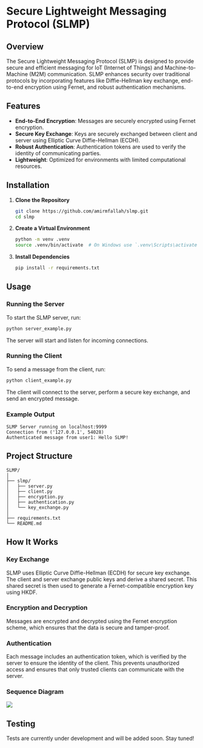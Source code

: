 # Secure Lightweight Messaging Protocol (SLMP)

## Overview

The Secure Lightweight Messaging Protocol (SLMP) is designed to provide secure and efficient messaging for IoT (Internet of Things) and Machine-to-Machine (M2M) communication. SLMP enhances security over traditional protocols by incorporating features like Diffie-Hellman key exchange, end-to-end encryption using Fernet, and robust authentication mechanisms.

## Features

- **End-to-End Encryption**: Messages are securely encrypted using Fernet encryption.
- **Secure Key Exchange**: Keys are securely exchanged between client and server using Elliptic Curve Diffie-Hellman (ECDH).
- **Robust Authentication**: Authentication tokens are used to verify the identity of communicating parties.
- **Lightweight**: Optimized for environments with limited computational resources.

## Installation

1. **Clone the Repository**

   ```bash
   git clone https://github.com/amirmfallah/slmp.git
   cd slmp
   ```

2. **Create a Virtual Environment**

   ```bash
   python -m venv .venv
   source .venv/bin/activate  # On Windows use `.venv\Scripts\activate`
   ```

3. **Install Dependencies**

   ```bash
   pip install -r requirements.txt
   ```

## Usage

### Running the Server

To start the SLMP server, run:

```bash
python server_example.py
```

The server will start and listen for incoming connections.

### Running the Client

To send a message from the client, run:

```bash
python client_example.py
```

The client will connect to the server, perform a secure key exchange, and send an encrypted message.

### Example Output

```plaintext
SLMP Server running on localhost:9999
Connection from ('127.0.0.1', 54028)
Authenticated message from user1: Hello SLMP!
```

## Project Structure

```plaintext
SLMP/
│
├── slmp/
│   ├── server.py
│   ├── client.py
│   ├── encryption.py
│   ├── authentication.py
│   └── key_exchange.py
│
├── requirements.txt
└── README.md
```

## How It Works

### Key Exchange

SLMP uses Elliptic Curve Diffie-Hellman (ECDH) for secure key exchange. The client and server exchange public keys and derive a shared secret. This shared secret is then used to generate a Fernet-compatible encryption key using HKDF.

### Encryption and Decryption

Messages are encrypted and decrypted using the Fernet encryption scheme, which ensures that the data is secure and tamper-proof.

### Authentication

Each message includes an authentication token, which is verified by the server to ensure the identity of the client. This prevents unauthorized access and ensures that only trusted clients can communicate with the server.

### Sequence Diagram

[![](https://mermaid.ink/img/pako:eNqFk09vgzAMxb9KlHN72aYdOPSw_tmkqlI1rlzcxIVoYJiTdEJVv_tSBbapBcYJnJ_fk_PwWapao0ykxU-PpHBlIGeoMhLhaYCdUaYBcmJZGiR3X0-RT8gZxZNIzReLWE7EKxIyOBTrpdhiK_ZgOKKRCGjsGUNHdFMkLfb-UBp1hUck76gbtZ5bIZsTirQARh26FKO7keyNh9Fp3ceH-aENg12n8tZQLt62q820wVjPiNMLWHx-mocIQ56dhh64md5lgh9xWJPitnFih9ZCjuLLuEJskKm_quGMurYg3jX2BgOD_2MwHO-vwTvapiaLE3FEhx78ayFnskKuwOiwDeerQCZdgRVmMgmvGvgjkxldAgfe1WlLSiaOPc4k1z4vZHKE0oYv3-jwE3d79FNFbVzNu7hsqqajyeXlG-3WLZU?type=png)](https://mermaid.live/edit#pako:eNqFk09vgzAMxb9KlHN72aYdOPSw_tmkqlI1rlzcxIVoYJiTdEJVv_tSBbapBcYJnJ_fk_PwWapao0ykxU-PpHBlIGeoMhLhaYCdUaYBcmJZGiR3X0-RT8gZxZNIzReLWE7EKxIyOBTrpdhiK_ZgOKKRCGjsGUNHdFMkLfb-UBp1hUck76gbtZ5bIZsTirQARh26FKO7keyNh9Fp3ceH-aENg12n8tZQLt62q820wVjPiNMLWHx-mocIQ56dhh64md5lgh9xWJPitnFih9ZCjuLLuEJskKm_quGMurYg3jX2BgOD_2MwHO-vwTvapiaLE3FEhx78ayFnskKuwOiwDeerQCZdgRVmMgmvGvgjkxldAgfe1WlLSiaOPc4k1z4vZHKE0oYv3-jwE3d79FNFbVzNu7hsqqajyeXlG-3WLZU)

## Testing

Tests are currently under development and will be added soon. Stay tuned!
